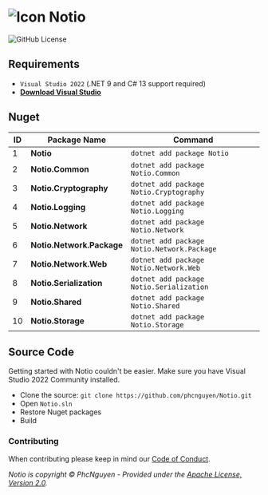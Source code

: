 # ![Icon](https://raw.githubusercontent.com/phcnguyen/Notio/refs/heads/master/Resource/Notio.ico) **Notio**

![GitHub License](https://img.shields.io/github/license/phcnguyen/Notio)

## Requirements

- `Visual Studio 2022` (.NET 9 and C# 13 support required)
- [**Download Visual Studio**](https://visualstudio.microsoft.com/downloads/)

## Nuget

| ID | Package Name              | Command                                             |
|----|---------------------------|-----------------------------------------------------|
| 1  | **Notio**                 | `dotnet add package Notio`                          |
| 2  | **Notio.Common**          | `dotnet add package Notio.Common`                   |
| 3  | **Notio.Cryptography**    | `dotnet add package Notio.Cryptography`             |
| 4  | **Notio.Logging**         | `dotnet add package Notio.Logging`                  |
| 5  | **Notio.Network**         | `dotnet add package Notio.Network`                  |
| 6  | **Notio.Network.Package** | `dotnet add package Notio.Network.Package`          |
| 7  | **Notio.Network.Web**     | `dotnet add package Notio.Network.Web`              |
| 8  | **Notio.Serialization**   | `dotnet add package Notio.Serialization`            |
| 9  | **Notio.Shared**          | `dotnet add package Notio.Shared`                   |
| 10 | **Notio.Storage**         | `dotnet add package Notio.Storage`                  |

## Source Code

Getting started with Notio couldn't be easier. Make sure you have Visual Studio 2022 Community installed.

- Clone the source: `git clone https://github.com/phcnguyen/Notio.git`
- Open `Notio.sln`
- Restore Nuget packages
- Build

### Contributing

When contributing please keep in mind our [Code of Conduct](CODE_OF_CONDUCT.md).

_Notio is copyright &copy; PhcNguyen - Provided under the [Apache License, Version 2.0](http://apache.org/licenses/LICENSE-2.0.html)._
